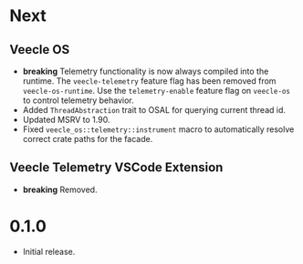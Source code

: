 # Next

## Veecle OS

* **breaking** Telemetry functionality is now always compiled into the runtime.
  The `veecle-telemetry` feature flag has been removed from `veecle-os-runtime`.
  Use the `telemetry-enable` feature flag on `veecle-os` to control telemetry behavior.
* Added `ThreadAbstraction` trait to OSAL for querying current thread id.
* Updated MSRV to 1.90.
* Fixed `veecle_os::telemetry::instrument` macro to automatically resolve correct crate paths for the facade.

## Veecle Telemetry VSCode Extension

* **breaking** Removed.

# 0.1.0

* Initial release.
